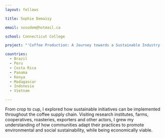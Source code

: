 ```yaml
---
layout: fellows

title: Sophie Demaisy

email: sosodem@hotmail.ca

school: Connecticut College

project: "'Coffee Production: A Journey towards a Sustainable Industry'"

countries:
  - Brazil
  - Peru
  - Costa Rica
  - Panama
  - Kenya
  - Madagascar
  - Indonesia
  - Vietnam

---
```


From crop to cup, I explored how sustainable initiatives can be implemented throughout the coffee supply chain. Visiting research institutes, farms, cooperatives, roasteries, exporters and other actors, I grew my understanding of how communities adapt their practices to promote environmental and social sustainability, while being economically viable.
